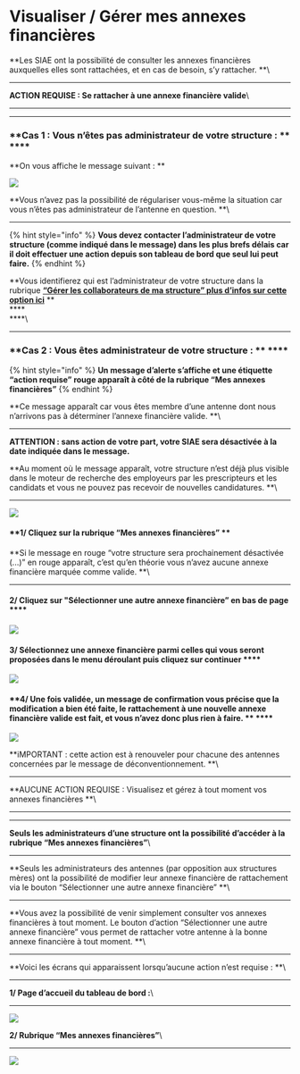 # Visualiser / Gérer mes annexes financières

**Les SIAE ont la possibilité de consulter les annexes financières auxquelles elles sont rattachées, et en cas de besoin, s’y rattacher. **\
****

**ACTION REQUISE : Se rattacher à une annexe financière valide**\
****
----

### **Cas 1 : Vous n’êtes pas administrateur de votre structure : ** ****

**On vous affiche le message suivant : **

![](https://lh6.googleusercontent.com/-V1InTWJ0xIllcIkUY7n\_9BbKG8HOCl25HT\_ZUV\_ynN84YhfafmOJ1KqE0VXvuW8g1LYJFeKIlRmORwyka4xVyKK11ULMkT1DtQ1e0nIaVX\_O80jH0hA0ZilLLKWZ6kTLTaqwcY2)

**Vous n’avez pas la possibilité de régulariser vous-même la situation car vous n’êtes pas administrateur de l’antenne en question. **\
****

{% hint style="info" %}
**Vous devez contacter l’administrateur de votre structure (comme indiqué dans le message) dans les plus brefs délais car il doit effectuer une action depuis son tableau de bord que seul lui peut faire.**
{% endhint %}

**Vous identifierez qui est l’administrateur de votre structure dans la rubrique **[**“Gérer les collaborateurs de ma structure” plus d’infos sur cette option ici**](administrateur-de-la-structure.md)** **\
****\
****\
****

### **Cas 2 : Vous êtes administrateur de votre structure : ** ****

{% hint style="info" %}
**Un message d’alerte s’affiche et une étiquette “action requise” rouge apparaît à côté de la rubrique “Mes annexes financières”**
{% endhint %}

**Ce message apparaît car vous êtes membre d’une antenne dont nous n’arrivons pas à déterminer l’annexe financière valide. **\
****

**ATTENTION : sans action de votre part, votre SIAE sera désactivée à la date indiquée dans le message.**

**Au moment où le message apparaît, votre structure n’est déjà plus visible dans le moteur de recherche des employeurs par les prescripteurs et les candidats et vous ne pouvez pas recevoir de nouvelles candidatures. **\
****

![](https://lh4.googleusercontent.com/Lya54UIkZh81mlqYHejvhv8G2oO\_rvdbmN3nNo1aOPT99Rw5C-nJR\_i23nzaS7nYWdZprk6WHJELpmdp0iZEHZ2bEf1SsfutNcpPkZoWXX9h2MGezcE7GPiJUSMRZeHvSunWTjXa)

#### **1/ Cliquez sur la rubrique “Mes annexes financières” **

**Si le message en rouge “votre structure sera prochainement désactivée (...)” en rouge apparaît, c’est qu’en théorie vous n’avez aucune annexe financière marquée comme valide. **\
****

#### **2/ Cliquez sur "Sélectionner une autre annexe financière” en bas de page** ****

![](https://lh3.googleusercontent.com/MBqojjObJ5KEF0JAWqzc65GniNYU3AH3tkSiTJRZfCopI7wcUC\_UyaGLNJEbml7X\_GB0qYdgGrMk9lGjbO9JnAke6MKoplHfsTA9nMd-w\_W5qRg0p6RnQeA9ouapeujggpC0nXte)

#### **3/ Sélectionnez une annexe financière parmi celles qui vous seront proposées dans le menu déroulant puis cliquez sur continuer** ****

![](https://lh6.googleusercontent.com/Jzte6lEvkXD67A\_zDCWuHLBfcW4lrZLA5uUFNohFpdlmCDhwqwtbo\_M9-GyVbJC4roEClWdRkHWYkGwU0RLtHUCqHcokqmjnXxjwvR1YuV1Pu81aVVmtbinTnjytXBT83XeJjoe\_)

#### **4/ Une fois validée, un message de confirmation vous précise que la modification a bien été faite, le rattachement à une nouvelle annexe financière valide est fait, et vous n’avez donc plus rien à faire. ** ****

![](https://lh6.googleusercontent.com/zqEeN\_sCsDsnhgB1qb5MTQ1SVLmMoFnzHvkiG8Ie9Xj8Ab4LkZTw8rW7AK\_3DHhGMzsXYbGYPTQ6RwqsveVh9x4b4MWzBedkkSiFvLwbhAu54iqrBONsF7r6JwNH\_4xDkAPxU1D6)

**iMPORTANT : cette action est à renouveler pour chacune des antennes concernées par le message de déconventionnement. **\
****

**AUCUNE ACTION REQUISE : Visualisez et gérez à tout moment vos annexes financières **\
****
----

**Seuls les administrateurs d’une structure ont la possibilité d’accéder à la rubrique “Mes annexes financières”**\
****

**Seuls les administrateurs des antennes (par opposition aux structures mères) ont la possibilité de modifier leur annexe financière de rattachement via le bouton “Sélectionner une autre annexe financière” **\
****

**Vous avez la possibilité de venir simplement consulter vos annexes financières à tout moment. Le bouton d’action “Sélectionner une autre annexe financière” vous permet de rattacher votre antenne à la bonne annexe financière à tout moment. **\
****

**Voici les écrans qui apparaissent lorsqu’aucune action n’est requise : **\
****

**1/ Page d’accueil du tableau de bord :**\
****

![](https://lh4.googleusercontent.com/oY3OGJJ2HgcNH-GV84nssrhrY6qhlPtnnz9kIT1rVy7IhJCtndbNY-sx5aV26jTXHWyPXr57stYywFTiCO9nCfbH-uqGGSc04mY0HsgwHEofCdX7LUvt-ioxsb4t\_lNF\_41f14MQ)

**2/ Rubrique “Mes annexes financières”**\
****

![](https://lh3.googleusercontent.com/C03ZsrlrQ4XcnAQ1jnQhuN9ySusmfOix-v7VS7zpZuw9U-JuMssotYT6yCQJaIIuhwurkYbH49-8Sa5d9CFD\_7KwWT\_0zweUEXK7BOD5Hcv9Ix9kglKhr4IDnhyEvyHp8qqe5Zu4)
